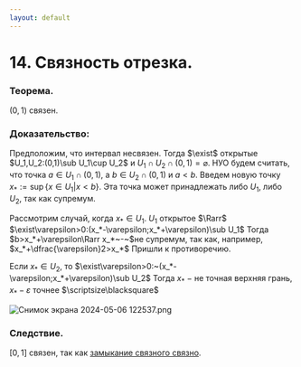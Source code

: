```yaml
---
layout: default
---
```

# 14. Связность отрезка.

### Теорема.
$(0,1)$ связен.

### Доказательство:
Предположим, что интервал несвязен.
Тогда $\exist$ открытые $U_1,U_2:(0,1)\sub U_1\cup U_2$ и $U_1\cap U_2\cap (0,1)=\varnothing$.
НУО будем считать, что точка $a\in U_1\cap (0,1)$, а $b\in U_2\cap(0,1)$ и $a<b$.
Введем новую точку $x_*:=\sup\{x\in U_1\big|x<b\}$.
Эта точка может принадлежать либо $U_1$, либо $U_2$, так как супремум.

Рассмотрим случай, когда $x_*\in U_1$.
$U_1$ открытое $\Rarr$ $\exist\varepsilon>0:(x_*-\varepsilon;x_*+\varepsilon)\sub U_1$
Тогда $b>x_*+\varepsilon\Rarr x_*~-~$не супремум, так как, например, $x_*+\dfrac{\varepsilon}2>x_*$
Пришли к противоречию.

Если $x_*\in U_2$, то  $\exist\varepsilon>0:~(x_*-\varepsilon;x_*+\varepsilon)\sub U_2$
Тогда $x_*~-~$не точная верхняя грань, $x_*-\varepsilon$ точнее  $\scriptsize\blacksquare$

![Снимок экрана 2024-05-06 122537.png](%D0%A1%D0%BD%D0%B8%D0%BC%D0%BE%D0%BA_%D1%8D%D0%BA%D1%80%D0%B0%D0%BD%D0%B0_2024-05-06_122537.png)

### Следствие.
$[0,1]$ связен, так как [замыкание связного связно](08-04-24.md).